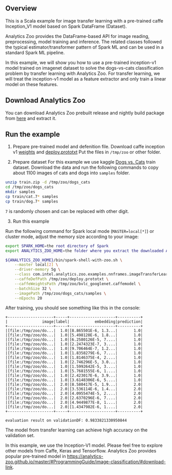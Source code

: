 ## Overview
This is a Scala example for image transfer learning with a pre-trained caffe Inception_V1 model
based on Spark DataFrame (Dataset).

Analytics Zoo provides the DataFrame-based API for image reading, preprocessing, model training
and inference. The related classes followed the typical estimator/transformer pattern of Spark
ML and can be used in a standard Spark ML pipeline.

In this example, we will show you how to use a pre-trained inception-v1 model trained on
imagenet dataset to solve the dogs-vs-cats classification problem by transfer learning with
Analytics Zoo. For transfer learning, we will treat the inception-v1 model as a feature extractor
and only train a linear model on these features.

## Download Analytics Zoo
You can download Analytics Zoo prebuilt release and nightly build package from [here](https://analytics-zoo.github.io/master/#release-download/) and extract it.

## Run the example

1. Prepare pre-trained model and defenition file.
Download caffe inception v1 [weights](http://dl.caffe.berkeleyvision.org/bvlc_googlenet.caffemodel)
and [deploy.prototxt](https://github.com/BVLC/caffe/blob/master/models/bvlc_googlenet/deploy.prototxt)
Put the files in `/tmp/zoo` or other folder.

2. Prepare dataset
For this example we use kaggle [Dogs vs. Cats](https://www.kaggle.com/c/dogs-vs-cats/data) train
dataset. Download the data and run the following commands to copy about 1100 images of cats
and dogs into `samples` folder.

```bash
unzip train.zip -d /tmp/zoo/dogs_cats
cd /tmp/zoo/dogs_cats
mkdir samples
cp train/cat.7* samples
cp train/dog.7* samples
```
`7` is randomly chosen and can be replaced with other digit.

3. Run this example

Run the following command for Spark local mode (`MASTER=local[*]`) or cluster mode, adjust
 the memory size according to your image:

```bash
export SPARK_HOME=the root directory of Spark
export ANALYTICS_ZOO_HOME=the folder where you extract the downloaded Analytics Zoo zip package

${ANALYTICS_ZOO_HOME}/bin/spark-shell-with-zoo.sh \
    --master local[2] \
    --driver-memory 5g \
    --class com.intel.analytics.zoo.examples.nnframes.imageTransferLearning.ImageTransferLearning \
    --caffeDefPath /tmp/zoo/deploy.prototxt \
    --caffeWeightsPath /tmp/zoo/bvlc_googlenet.caffemodel \
    --batchSize 32 \
    --imagePath /tmp/zoo/dogs_cats/samples \
    --nEpochs 20
```

After training, you should see something like this in the console:

```
+--------------------+-----+--------------------+----------+
|               image|label|           embedding|prediction|
+--------------------+-----+--------------------+----------+
|[file:/tmp/zoo/do...|  1.0|[8.865501E-6, 1.3...|       1.0|
|[file:/tmp/zoo/do...|  1.0|[5.498128E-6, 1.8...|       1.0|
|[file:/tmp/zoo/do...|  1.0|[6.2580126E-5, 7....|       1.0|
|[file:/tmp/zoo/do...|  1.0|[2.2474323E-7, 3....|       1.0|
|[file:/tmp/zoo/do...|  1.0|[9.706464E-7, 1.2...|       1.0|
|[file:/tmp/zoo/do...|  1.0|[1.8358279E-6, 7....|       1.0|
|[file:/tmp/zoo/do...|  1.0|[1.8146375E-4, 2....|       1.0|
|[file:/tmp/zoo/do...|  1.0|[2.746296E-5, 3.0...|       1.0|
|[file:/tmp/zoo/do...|  1.0|[1.5992642E-5, 3....|       1.0|
|[file:/tmp/zoo/do...|  1.0|[5.7681555E-6, 1....|       1.0|
|[file:/tmp/zoo/do...|  1.0|[2.423017E-6, 3.9...|       1.0|
|[file:/tmp/zoo/do...|  1.0|[3.6148306E-6, 5....|       1.0|
|[file:/tmp/zoo/do...|  2.0|[8.580417E-5, 1.9...|       2.0|
|[file:/tmp/zoo/do...|  2.0|[3.536114E-6, 1.4...|       2.0|
|[file:/tmp/zoo/do...|  2.0|[4.0955474E-5, 2....|       2.0|
|[file:/tmp/zoo/do...|  2.0|[2.6370296E-6, 7....|       2.0|
|[file:/tmp/zoo/do...|  2.0|[4.9449877E-8, 1....|       2.0|
|[file:/tmp/zoo/do...|  2.0|[1.4347982E-6, 1....|       2.0|
+--------------------+-----+--------------------+----------+

evaluation result on validationDF: 0.9833821330950844
```

The model from transfer learning can achieve high accuracy on the validation set.

In this example, we use the Inception-V1 model. Please feel free to explore other models from
Caffe, Keras and Tensorflow. Analytics Zoo provides popular pre-trained model in https://analytics-zoo.github.io/master/#ProgrammingGuide/image-classification/#download-link.
